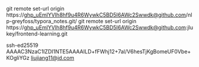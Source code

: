 git remote set-url origin  https://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@github.com/nlp-greyfoss/typora_notes.git/
git remote set-url origin  https://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@github.com:jlukey/frontend-learning.git


ssh-ed25519 AAAAC3NzaC1lZDI1NTE5AAAAILD+fFWhj12+7al/V6hesTjKgBomeUF0Vbe+KOgliYGz liujiang11@jd.com
